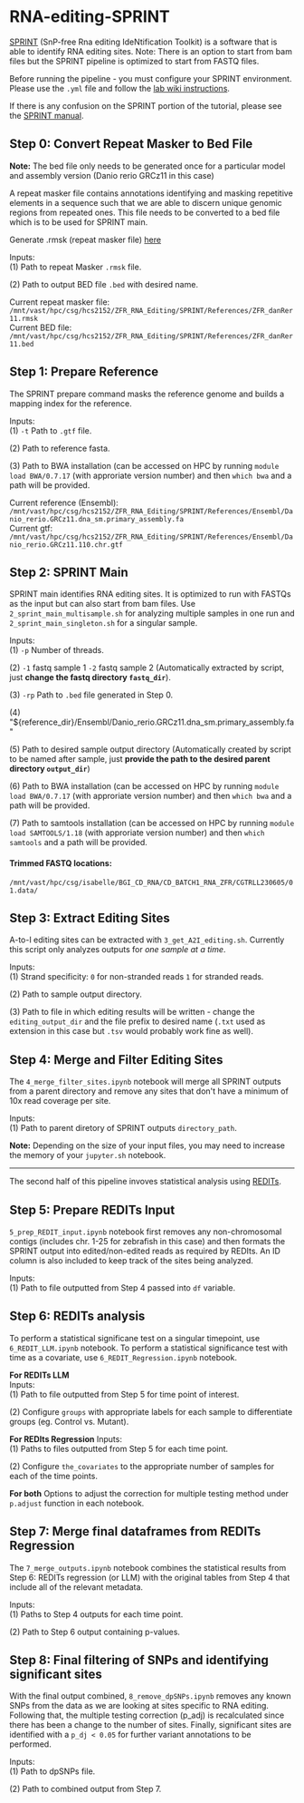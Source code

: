# RNA-editing-SPRINT

[SPRINT](https://github.com/jumphone/SPRINT.git) (SnP-free Rna editing IdeNtification Toolkit) is a software that is able to identify RNA editing sites.
Note: There is an option to start from bam files but the SPRINT pipeline is optimized to start from FASTQ files.

Before running the pipeline - you must configure your SPRINT environment. Please use the `.yml` file and follow the [lab wiki instructions](https://github.com/ischrauwen-lab/lab-wiki/blob/12489685b8188319b51c49bb4eef71a9225b4100/conda_environments.md).

If there is any confusion on the SPRINT portion of the tutorial, please see the [SPRINT manual](https://github.com/jumphone/SPRINT/blob/master/SPRINT_manual.pdf).

## Step 0: Convert Repeat Masker to Bed File

**Note:** The bed file only needs to be generated once for a particular model and assembly version (Danio rerio GRCz11 in this case)

A repeat masker file contains annotations identifying and masking repetitive elements in a sequence such that we are able to discern unique genomic regions from repeated ones. This file needs to be converted to a bed file which is to be used for SPRINT main.

Generate .rmsk (repeat masker file) [here](http://genome.ucsc.edu/cgi-bin/hgTables)

Inputs:  
(1) Path to repeat Masker `.rmsk` file.

(2) Path to output BED file `.bed` with desired name.

Current repeat masker file: `/mnt/vast/hpc/csg/hcs2152/ZFR_RNA_Editing/SPRINT/References/ZFR_danRer11.rmsk`\
Current BED file: `/mnt/vast/hpc/csg/hcs2152/ZFR_RNA_Editing/SPRINT/References/ZFR_danRer11.bed`



## Step 1: Prepare Reference

The SPRINT prepare command masks the reference genome and builds a mapping index for the reference.  

Inputs:  
(1) `-t` Path to `.gtf` file.  

(2) Path to reference fasta.  

(3) Path to BWA installation (can be accessed on HPC by running `module load BWA/0.7.17` (with approriate version number) and then `which bwa` and a path will be provided.  

Current reference (Ensembl): `/mnt/vast/hpc/csg/hcs2152/ZFR_RNA_Editing/SPRINT/References/Ensembl/Danio_rerio.GRCz11.dna_sm.primary_assembly.fa`  
Current gtf: `/mnt/vast/hpc/csg/hcs2152/ZFR_RNA_Editing/SPRINT/References/Ensembl/Danio_rerio.GRCz11.110.chr.gtf`  


## Step 2: SPRINT Main  

SPRINT main identifies RNA editing sites. It is optimized to run with FASTQs as the input but can also start from bam files. Use `2_sprint_main_multisample.sh` for analyzing multiple samples in one run and `2_sprint_main_singleton.sh` for a singular sample.

Inputs:  
(1) `-p` Number of threads.  

(2) `-1` fastq sample 1 `-2` fastq sample 2 (Automatically extracted by script, just **change the fastq directory `fastq_dir`**).  

(3) `-rp` Path to `.bed` file generated in Step 0.  

(4) "${reference_dir}/Ensembl/Danio_rerio.GRCz11.dna_sm.primary_assembly.fa"  

(5) Path to desired sample output directory (Automatically created by script to be named after sample, just **provide the path to the desired parent directory `output_dir`**)  

(6) Path to BWA installation (can be accessed on HPC by running `module load BWA/0.7.17` (with approriate version number) and then `which bwa` and a path will be provided.  

(7) Path to samtools installation (can be accessed on HPC by running `module load SAMTOOLS/1.18` (with approriate version number) and then `which samtools` and a path will be provided. 


#### Trimmed FASTQ locations:
`/mnt/vast/hpc/csg/isabelle/BGI_CD_RNA/CD_BATCH1_RNA_ZFR/CGTRLL230605/01.data/`

## Step 3: Extract Editing Sites

A-to-I editing sites can be extracted with `3_get_A2I_editing.sh`. Currently this script only analyzes outputs for _one sample at a time_. 

Inputs:  
(1) Strand specificity: `0` for non-stranded reads `1` for stranded reads.  

(2) Path to sample output directory.  

(3) Path to file in which editing results will be written - change the `editing_output_dir` and the file prefix to desired name (`.txt` used as extension in this case but `.tsv` would probably work fine as well).  

## Step 4: Merge and Filter Editing Sites

The `4_merge_filter_sites.ipynb` notebook will merge all SPRINT outputs from a parent directory and remove any sites that don't have a minimum of 10x read coverage per site. 

Inputs:  
(1) Path to parent diretory of SPRINT outputs `directory_path`.

**Note:** Depending on the size of your input files, you may need to increase the memory of your `jupyter.sh` notebook. 

----------------------------------------------------------------------------------------------------------------------------------------------------------------------------------------------------------------------------------------------------------------

The second half of this pipeline invoves statistical analysis using [REDITs](https://github.com/gxiaolab/REDITs/blob/master/README.md#credits). 

## Step 5: Prepare REDITs Input

`5_prep_REDIT_input.ipynb` notebook first removes any non-chromosomal contigs (includes chr. 1-25 for zebrafish in this case) and then formats the SPRINT output into edited/non-edited reads as required by REDIts. An ID column is also included to keep track of the sites being analyzed. 

Inputs:  
(1) Path to file outputted from Step 4 passed into `df` variable. 


## Step 6: REDITs analysis

To perform a statistical significane test on a singular timepoint, use `6_REDIT_LLM.ipynb` notebook. To perform a statistical significance test with time as a covariate, use `6_REDIT_Regression.ipynb` notebook.


**For REDITs LLM**  
Inputs:  
(1) Path to file outputted from Step 5 for time point of interest.  

(2) Configure `groups` with appropriate labels for each sample to differentiate groups (eg. Control vs. Mutant).

**For REDIts Regression**
Inputs:  
(1) Paths to files outputted from Step 5 for each time point.  

(2) Configure `the_covariates` to the appropriate number of samples for each of the time points. 

**For both**
Options to adjust the correction for multiple testing method under `p.adjust` function in each notebook.


## Step 7: Merge final dataframes from REDITs Regression

The `7_merge_outputs.ipynb` notebook combines the statistical results from Step 6: REDITs regression (or LLM) with the original tables from Step 4 that include all of the relevant metadata. 

Inputs:  
(1) Paths to Step 4 outputs for each time point.  

(2) Path to Step 6 output containing p-values.

## Step 8: Final filtering of SNPs and identifying significant sites
With the final output combined, `8_remove_dpSNPs.ipynb` removes any known SNPs from the data as we are looking at sites specific to RNA editing. Following that, the multiple testing correction (p_adj) is recalculated since there has been a change to the number of sites. Finally, significant sites are identified with a `p_dj < 0.05` for further variant annotations to be performed. 

Inputs:  
(1) Path to dpSNPs file.  

(2) Path to combined output from Step 7.


